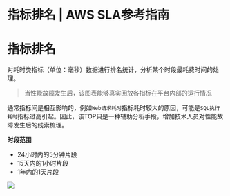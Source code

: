 # 指标排名 | AWS SLA参考指南

# 指标排名

对耗时类指标（单位：毫秒）数据进行排名统计，分析某个时段最耗费时间的处理。

> 当性能故障发生后，该图表能够真实回放各指标在平台内部的运行情况

通常指标间是相互影响的，例如`Web请求耗时`指标耗时较大的原因，可能是`SQL执行耗时`指标过高引起。因此，该TOP只是一种辅助分析手段，增加技术人员对性能故障发生后的线索梳理。

**时段范围**

  * 24小时内的5分钟片段
  * 15天内的1小时片段
  * 1年内的1天片段

![](https://docs.awspaas.com/reference-guide/aws-paas-sla-reference-guide/aws_sla_management/302.png)
